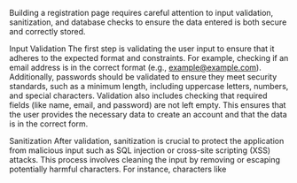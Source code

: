 Building a registration page requires careful attention to input validation, sanitization, and database checks to ensure the data entered is both secure and correctly stored.

Input Validation
The first step is validating the user input to ensure that it adheres to the expected format and constraints. For example, checking if an email address is in the correct format (e.g., example@example.com). Additionally, passwords should be validated to ensure they meet security standards, such as a minimum length, including uppercase letters, numbers, and special characters. Validation also includes checking that required fields (like name, email, and password) are not left empty. This ensures that the user provides the necessary data to create an account and that the data is in the correct form.

Sanitization
After validation, sanitization is crucial to protect the application from malicious input such as SQL injection or cross-site scripting (XSS) attacks. This process involves cleaning the input by removing or escaping potentially harmful characters. For instance, characters like <script> or -- can be used for XSS or SQL injection attacks, so they need to be sanitized before inserting the data into the database. In PHP, functions like htmlspecialchars or mysqli_real_escape_string can be used to sanitize input, preventing malicious code from being executed on the server or in the browser.

Database Existence Check
Before storing the registration data in the database, it’s essential to check whether the user already exists to prevent duplicate entries. For example, a query should be made to the database to check if the email address or username is already in use. This can be done by checking the database for matching records. If a match is found, an appropriate error message, like "Email already in use," should be returned to the user. This step ensures that each user has a unique identifier and helps maintain data integrity.

By combining these steps—input validation, sanitization, and checking for existing data—you ensure that the registration page is both functional and secure, providing a safe experience for users while protecting the application from common security vulnerabilities.
